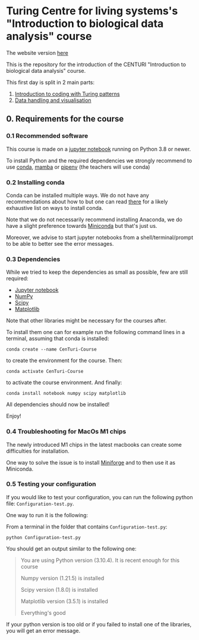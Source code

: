 # Turing Centre for living systems's "Introduction to biological data analysis" course

The website version [here](https://guignardlab.github.io/CenTuri-Course/)

This is the repository for the introduction of the CENTURI "Introduction to biological data analysis" course.

This first day is split in 2 main parts:

1. [Introduction to coding with Turing patterns](1-Introduction-to-Python/Resources/0-Introduction.md)
2. [Data handling and visualisation](2-Data-handling-and-visu/Resources/Matplotlib-course/1-2-Intro-and-Line-plots/1-2-Intro-and-Line-plots.md)

## 0. Requirements for the course

### 0.1 Recommended software

This course is made on a [jupyter notebook](https://jupyter.org/) running on Python 3.8 or newer.

To install Python and the required dependencies we strongly recommend to use [conda](https://docs.conda.io/en/latest/), [mamba](https://mamba.readthedocs.io/en/latest/) or [pipenv](https://pipenv.pypa.io/en/latest/) (the teachers will use conda)

### 0.2 Installing conda

Conda can be installed multiple ways. We do not have any recommendations about how to but one can read [there](https://docs.conda.io/projects/conda/en/latest/user-guide/install/index.html) for a likely exhaustive list on ways to install conda.

Note that we do not necessarily recommend installing Anaconda, we do have a slight preference towards [Miniconda](https://docs.conda.io/en/latest/miniconda.html) but that's just us.

Moreover, we advise to start jupyter notebooks from a shell/terminal/prompt to be able to better see the error messages.

### 0.3 Dependencies

While we tried to keep the dependencies as small as possible, few are still required:

- [Jupyter notebook](https://jupyter.org/)
- [NumPy](https://numpy.org/)
- [Scipy](https://scipy.org/)
- [Matplotlib](https://matplotlib.org/)

Note that other libraries might be necessary for the courses after.

To install them one can for example run the following command lines in a terminal, assuming that conda is installed:

```shell
conda create --name CenTuri-Course
```

to create the environment for the course. Then:

```shell
conda activate CenTuri-Course
```

to activate the course environment. And finally:

```shell
conda install notebook numpy scipy matplotlib
```

All dependencies should now be installed!

Enjoy!

### 0.4 Troubleshooting for MacOs M1 chips

The newly introduced M1 chips in the latest macbooks can create some difficulties for installation.

One way to solve the issue is to install [Miniforge](https://github.com/conda-forge/miniforge) and to then use it as Miniconda.

### 0.5 Testing your configuration

If you would like to test your configuration, you can run the following python file: `Configuration-test.py`.

One way to run it is the following:

From a terminal in the folder that contains `Configuration-test.py`:

```shell
python Configuration-test.py
```

You should get an output similar to the following one:
> You are using Python version (3.10.4). It is recent enough for this course
>
> Numpy version (1.21.5) is installed
>
> Scipy version (1.8.0) is installed
>
> Matplotlib version (3.5.1) is installed
>
> Everything's good
>
>

If your python version is too old or if you failed to install one of the libraries, you will get an error message.
